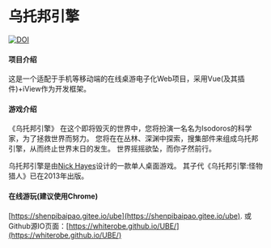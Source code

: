# 乌托邦引擎

<a href="https://zenodo.org/badge/latestdoi/193203054"><img src="https://zenodo.org/badge/193203054.svg" alt="DOI"></a>

#### 项目介绍
这是一个适配于手机等移动端的在线桌游电子化Web项目，采用Vue(及其插件)+iView作为开发框架。

#### 游戏介绍
《乌托邦引擎》
在这个即将毁灭的世界中，您将扮演一名名为Isodoros的科学家，为了拯救世界而努力。
您将在在丛林、深渊中探索，搜集部件来组成乌托邦引擎，从而终止世界末日的发生。
世界摇摇欲坠，而你孑然前行。

乌托邦引擎是由[Nick Hayes](https://www.boardgamegeek.com/boardgame/75223/utopia-engine)设计的一款单人桌面游戏。
其子代《乌托邦引擎:怪物猎人》已在2013年出版。

#### 在线游玩(建议使用Chrome)
[https://shenpibaipao.gitee.io/ube](https://shenpibaipao.gitee.io/ube).
或Github源IO页面：[https://whiterobe.github.io/UBE/](https://whiterobe.github.io/UBE/)
